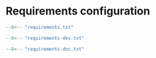 # Requirements configuration

```python
--8<-- "requirements.txt"
```

```python
--8<-- "requirements-dev.txt"
```

```python
--8<-- "requirements-doc.txt"
```
